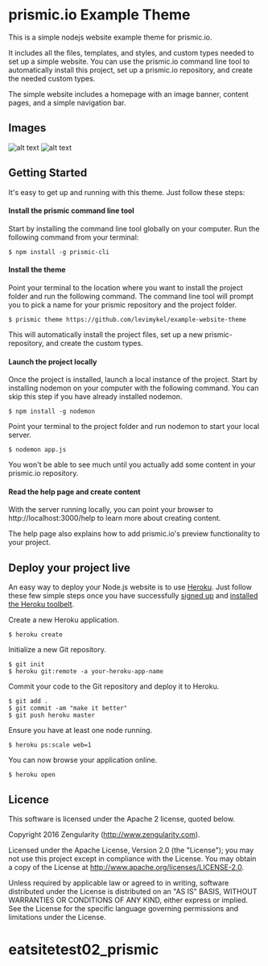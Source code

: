 # prismic.io Example Theme

This is a simple nodejs website example theme for prismic.io.

It includes all the files, templates, and styles, and custom types needed to set up a simple website. You can use the prismic.io command line tool to automatically install this project, set up a prismic.io repository, and create the needed custom types.

The simple website includes a homepage with an image banner, content pages, and a simple navigation bar.


## Images

![alt text](public/images/help/screenshot-homepage.png "Logo Title Text 1")
![alt text](public/images/help/screenshot-page.png "Logo Title Text 1")


## Getting Started

It's easy to get up and running with this theme. Just follow these steps:

#### Install the prismic command line tool

Start by installing the command line tool globally on your computer. Run the following command from your terminal:

```
$ npm install -g prismic-cli
```

#### Install the theme

Point your terminal to the location where you want to install the project folder and run the following command. The command line tool will prompt you to pick a name for your prismic repository and the project folder.

```
$ prismic theme https://github.com/levimykel/example-website-theme
```

This will automatically install the project files, set up a new prismic-repository, and create the custom types.


#### Launch the project locally

Once the project is installed, launch a local instance of the project. Start by installing nodemon on your computer with the following command. You can skip this step if you have already installed nodemon.

```
$ npm install -g nodemon
```

Point your terminal to the project folder and run nodemon to start your local server.

```
$ nodemon app.js
```

You won't be able to see much until you actually add some content in your prismic.io repository. 

#### Read the help page and create content

With the server running locally, you can point your browser to http://localhost:3000/help to learn more about creating content.

The help page also explains how to add prismic.io's preview functionality to your project.


## Deploy your project live

An easy way to deploy your Node.js website is to use [Heroku](http://www.heroku.com). Just follow these few simple steps once you have successfully [signed up](https://id.heroku.com/signup/www-header) and [installed the Heroku toolbelt](https://toolbelt.heroku.com/).

Create a new Heroku application.

```
$ heroku create
```

Initialize a new Git repository.

```
$ git init
$ heroku git:remote -a your-heroku-app-name
```

Commit your code to the Git repository and deploy it to Heroku.

```
$ git add .
$ git commit -am "make it better"
$ git push heroku master
```

Ensure you have at least one node running.

```
$ heroku ps:scale web=1
```

You can now browse your application online.

```
$ heroku open
```

## Licence

This software is licensed under the Apache 2 license, quoted below.

Copyright 2016 Zengularity (http://www.zengularity.com).

Licensed under the Apache License, Version 2.0 (the "License"); you may not use this project except in compliance with the License. You may obtain a copy of the License at http://www.apache.org/licenses/LICENSE-2.0.

Unless required by applicable law or agreed to in writing, software distributed under the License is distributed on an "AS IS" BASIS, WITHOUT WARRANTIES OR CONDITIONS OF ANY KIND, either express or implied. See the License for the specific language governing permissions and limitations under the License.
# eatsitetest02_prismic
